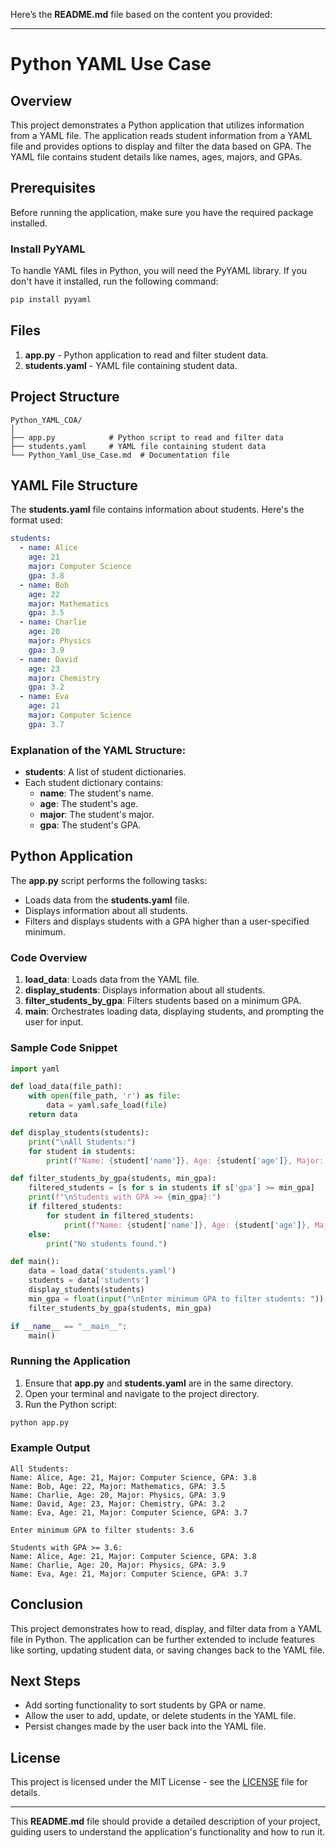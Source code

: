 Here’s the **README.md** file based on the content you provided:

---

# Python YAML Use Case

## Overview

This project demonstrates a Python application that utilizes information from a YAML file. The application reads student information from a YAML file and provides options to display and filter the data based on GPA. The YAML file contains student details like names, ages, majors, and GPAs.

## Prerequisites

Before running the application, make sure you have the required package installed.

### Install PyYAML

To handle YAML files in Python, you will need the PyYAML library. If you don't have it installed, run the following command:

```bash
pip install pyyaml
```

## Files

1. **app.py** - Python application to read and filter student data.
2. **students.yaml** - YAML file containing student data.

## Project Structure

```
Python_YAML_COA/
│
├── app.py            # Python script to read and filter data
├── students.yaml     # YAML file containing student data
└── Python_Yaml_Use_Case.md  # Documentation file
```

## YAML File Structure

The **students.yaml** file contains information about students. Here's the format used:

```yaml
students:
  - name: Alice
    age: 21
    major: Computer Science
    gpa: 3.8
  - name: Bob
    age: 22
    major: Mathematics
    gpa: 3.5
  - name: Charlie
    age: 20
    major: Physics
    gpa: 3.9
  - name: David
    age: 23
    major: Chemistry
    gpa: 3.2
  - name: Eva
    age: 21
    major: Computer Science
    gpa: 3.7
```

### Explanation of the YAML Structure:
- **students**: A list of student dictionaries.
- Each student dictionary contains:
  - **name**: The student's name.
  - **age**: The student's age.
  - **major**: The student's major.
  - **gpa**: The student's GPA.

## Python Application

The **app.py** script performs the following tasks:
- Loads data from the **students.yaml** file.
- Displays information about all students.
- Filters and displays students with a GPA higher than a user-specified minimum.

### Code Overview

1. **load_data**: Loads data from the YAML file.
2. **display_students**: Displays information about all students.
3. **filter_students_by_gpa**: Filters students based on a minimum GPA.
4. **main**: Orchestrates loading data, displaying students, and prompting the user for input.

### Sample Code Snippet

```python
import yaml

def load_data(file_path):
    with open(file_path, 'r') as file:
        data = yaml.safe_load(file)
    return data

def display_students(students):
    print("\nAll Students:")
    for student in students:
        print(f"Name: {student['name']}, Age: {student['age']}, Major: {student['major']}, GPA: {student['gpa']}")

def filter_students_by_gpa(students, min_gpa):
    filtered_students = [s for s in students if s['gpa'] >= min_gpa]
    print(f"\nStudents with GPA >= {min_gpa}:")
    if filtered_students:
        for student in filtered_students:
            print(f"Name: {student['name']}, Age: {student['age']}, Major: {student['major']}, GPA: {student['gpa']}")
    else:
        print("No students found.")

def main():
    data = load_data('students.yaml')
    students = data['students']
    display_students(students)
    min_gpa = float(input("\nEnter minimum GPA to filter students: "))
    filter_students_by_gpa(students, min_gpa)

if __name__ == "__main__":
    main()
```

### Running the Application

1. Ensure that **app.py** and **students.yaml** are in the same directory.
2. Open your terminal and navigate to the project directory.
3. Run the Python script:

```bash
python app.py
```

### Example Output

```
All Students:
Name: Alice, Age: 21, Major: Computer Science, GPA: 3.8
Name: Bob, Age: 22, Major: Mathematics, GPA: 3.5
Name: Charlie, Age: 20, Major: Physics, GPA: 3.9
Name: David, Age: 23, Major: Chemistry, GPA: 3.2
Name: Eva, Age: 21, Major: Computer Science, GPA: 3.7

Enter minimum GPA to filter students: 3.6

Students with GPA >= 3.6:
Name: Alice, Age: 21, Major: Computer Science, GPA: 3.8
Name: Charlie, Age: 20, Major: Physics, GPA: 3.9
Name: Eva, Age: 21, Major: Computer Science, GPA: 3.7
```

## Conclusion

This project demonstrates how to read, display, and filter data from a YAML file in Python. The application can be further extended to include features like sorting, updating student data, or saving changes back to the YAML file.

## Next Steps
- Add sorting functionality to sort students by GPA or name.
- Allow the user to add, update, or delete students in the YAML file.
- Persist changes made by the user back into the YAML file.

## License

This project is licensed under the MIT License - see the [LICENSE](LICENSE) file for details.

---

This **README.md** file should provide a detailed description of your project, guiding users to understand the application's functionality and how to run it.
